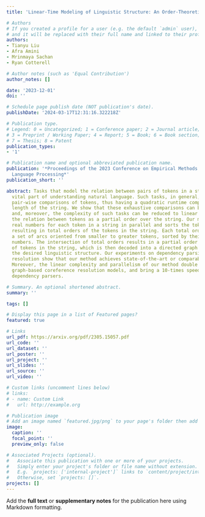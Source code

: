 ```yaml
---
title: 'Linear-Time Modeling of Linguistic Structure: An Order-Theoretic Perspective'

# Authors
# If you created a profile for a user (e.g. the default `admin` user), write the username (folder name) here
# and it will be replaced with their full name and linked to their profile.
authors:
- Tianyu Liu
- Afra Amini
- Mrinmaya Sachan
- Ryan Cotterell

# Author notes (such as 'Equal Contribution')
author_notes: []

date: '2023-12-01'
doi: ''

# Schedule page publish date (NOT publication's date).
publishDate: '2024-03-17T12:31:16.322218Z'

# Publication type.
# Legend: 0 = Uncategorized; 1 = Conference paper; 2 = Journal article;
# 3 = Preprint / Working Paper; 4 = Report; 5 = Book; 6 = Book section;
# 7 = Thesis; 8 = Patent
publication_types:
- '1'

# Publication name and optional abbreviated publication name.
publication: '*Proceedings of the 2023 Conference on Empirical Methods in Natural
  Language Processing*'
publication_short: ''

abstract: Tasks that model the relation between pairs of tokens in a string are a
  vital part of understanding natural language. Such tasks, in general, require exhaustive
  pair-wise comparisons of tokens, thus having a quadratic runtime complexity in the
  length of the string. We show that these exhaustive comparisons can be avoided,
  and, moreover, the complexity of such tasks can be reduced to linear by casting
  the relation between tokens as a partial order over the string. Our method predicts
  real numbers for each token in a string in parallel and sorts the tokens accordingly,
  resulting in total orders of the tokens in the string. Each total order implies
  a set of arcs oriented from smaller to greater tokens, sorted by their predicted
  numbers. The intersection of total orders results in a partial order over the set
  of tokens in the string, which is then decoded into a directed graph representing
  the desired linguistic structure. Our experiments on dependency parsing and coreference
  resolution show that our method achieves state-of-the-art or comparable performance.
  Moreover, the linear complexity and parallelism of our method double the speed of
  graph-based coreference resolution models, and bring a 10-times speed-up over graph-based
  dependency parsers.

# Summary. An optional shortened abstract.
summary: ''

tags: []

# Display this page in a list of Featured pages?
featured: true

# Links
url_pdf: https://arxiv.org/pdf/2305.15057.pdf
url_code: ''
url_dataset: ''
url_poster: ''
url_project: ''
url_slides: ''
url_source: ''
url_video: ''

# Custom links (uncomment lines below)
# links:
# - name: Custom Link
#   url: http://example.org

# Publication image
# Add an image named `featured.jpg/png` to your page's folder then add a caption below.
image:
  caption: ''
  focal_point: ''
  preview_only: false

# Associated Projects (optional).
#   Associate this publication with one or more of your projects.
#   Simply enter your project's folder or file name without extension.
#   E.g. `projects: ['internal-project']` links to `content/project/internal-project/index.md`.
#   Otherwise, set `projects: []`.
projects: []
---
```


Add the **full text** or **supplementary notes** for the publication here using Markdown formatting.
